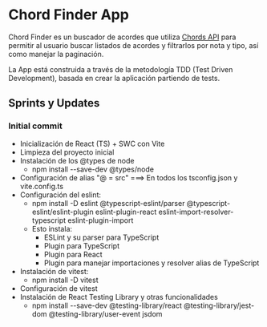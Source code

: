 # Chord Finder App

Chord Finder es un buscador de acordes que utiliza [Chords API](https://chords.alday.dev) para permitir al usuario buscar listados de acordes y filtrarlos por nota y tipo, así como manejar la paginación.

La App está construida a través de la metodología TDD (Test Driven Development), basada en crear la aplicación partiendo de tests.

## Sprints y Updates

### Initial commit

* Inicialización de React (TS) + SWC con Vite
* Limpieza del proyecto inicial
* Instalación de los @types de node
  - npm install --save-dev @types/node
* Configuración de alias "@ = src" ===> En todos los tsconfig.json y vite.config.ts
* Configuración del eslint:
  - npm install -D eslint @typescript-eslint/parser @typescript-eslint/eslint-plugin eslint-plugin-react eslint-import-resolver-typescript eslint-plugin-import
  - Esto instala:
    - ESLint y su parser para TypeScript
    - Plugin para TypeScript
    - Plugin para React
    - Plugin para manejar importaciones y resolver alias de TypeScript
* Instalación de vitest:
  - npm install -D vitest
* Configuración de vitest
* Instalación de React Testing Library y otras funcionalidades
  - npm install --save-dev @testing-library/react @testing-library/jest-dom @testing-library/user-event jsdom





